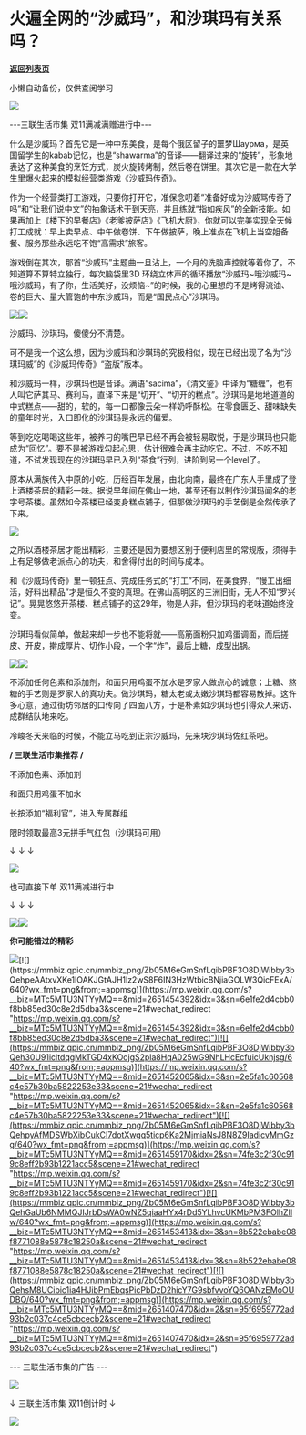# 火遍全网的“沙威玛”，和沙琪玛有关系吗？

[**返回列表页**](/gzh/三联生活周刊)

小懒自动备份，仅供查阅学习

[![](https://mmbiz.qpic.cn/mmbiz_png/Zb05M6eGmSnfLqibPBF3O8DjWibby3bQehVXufgro75q4OnVQgKDUKc4X2f2RddjJ4MgthQ6YUiaiaJUaqROw0NUJA/640?wx_fmt=png&from;=appmsg)](
"link")

\---三联生活市集 双11满减满赠进行中---

什么是沙威玛？首先它是一种中东美食，是每个俄区留子的噩梦Шаурма，是英国留学生的kabab记忆，也是“shawarma”的音译——翻译过来的“旋转”，形象地表达了这种美食的烹饪方式，炭火旋转烤制，然后卷在饼里。其次它是一款在大学生里爆火起来的模拟经营类游戏《沙威玛传奇》。

作为一个经营类打工游戏，只要你打开它，准保念叨着“准备好成为沙威骂传奇了吗”和“让我们说中文”的抽象话术干到天亮，并且练就“指如疾风”的全新技能。如果再加上《楼下的早餐店》《老爹披萨店》《飞机大厨》，你就可以完美实现全天候打工成就：早上卖早点、中午做卷饼、下午做披萨，晚上准点在飞机上当空姐备餐、服务那些永远吃不饱“高需求”旅客。

游戏倒在其次，那首“沙威玛”主题曲一旦沾上，一个月的洗脑声控就等着你了。不知道算不算特立独行，每次脑袋里3D
环绕立体声的循环播放“沙威玛~哦沙威玛~哦沙威玛，有了你，生活美好，没烦恼~”的时候，我的心里想的不是烤得流油、卷的巨大、量大管饱的中东沙威玛，而是“国民点心”沙琪玛。

![](https://mmbiz.qpic.cn/mmbiz_jpg/Zb05M6eGmSnfLqibPBF3O8DjWibby3bQehOUMSbkphpqsjpwc5hV9tT2FjthpvrYxsG3V1XJyS0zuNxrtS5qcib8g/640?wx_fmt=jpeg&from;=appmsg)![](https://mmbiz.qpic.cn/mmbiz_jpg/Zb05M6eGmSnfLqibPBF3O8DjWibby3bQeh1wRaJpZiaN4L36Ij4o6ehE4V6MPJacItdvkO4IxibFeMs7axA6YX8TQA/640?wx_fmt=jpeg&from;=appmsg)

沙威玛、沙琪玛，傻傻分不清楚。

可不是我一个这么想，因为沙威玛和沙琪玛的究极相似，现在已经出现了名为“沙琪玛威”的《沙威玛传奇》“盗版”版本。

和沙威玛一样，沙琪玛也是音译。满语“sacima”，《清文鉴》中译为“糖缠”，也有人叫它萨其马、赛利马，直译下来是“切开”、“切开的糕点”。沙琪玛是地地道道的中式糕点——甜的，软的，每一口都像云朵一样奶呼酥松。在零食匮乏、甜味缺失的童年时光，入口即化的沙琪玛是永远的偏爱。

等到吃吃喝喝这些年，被养刁的嘴巴早已经不再会被轻易取悦，于是沙琪玛也只能成为“回忆”。要不是被游戏勾起心思，估计很难会再主动吃它。不过，不吃不知道，不试发现现在的沙琪玛早已入列“茶食”行列，进阶到另一个level了。

原本从满族传入中原的小吃，历经百年发展，由北向南，最终在广东人手里成了登上酒楼茶居的精彩一味。据说早年间在佛山一地，甚至还有以制作沙琪玛闻名的老字号茶楼。虽然如今茶楼已经变身糕点铺子，但那做沙琪玛的手艺倒是全然传承了下来。

![](https://mmbiz.qpic.cn/mmbiz_png/Zb05M6eGmSnfLqibPBF3O8DjWibby3bQehf7GTxbCwXTnicOSEqDXrnRzicWqcckLxIJagVWzRQnWG3ibcu6yicnh94g/640?wx_fmt=png&from;=appmsg)

  

之所以酒楼茶居才能出精彩，主要还是因为要想区别于便利店里的常规版，须得手上有足够做老派点心的功夫，和舍得付出的时间与成本。

和《沙威玛传奇》里一顿狂点、完成任务式的“打工”不同，在美食界，“慢工出细活，好料出精品”才是恒久不变的真理。在佛山高明区的三洲旧街，无人不知“罗兴记”。晃晃悠悠开茶楼、糕点铺子的这29年，物是人非，但沙琪玛的老味道始终没变。

沙琪玛看似简单，做起来却一步也不能将就——高筋面粉只加鸡蛋调面，而后搓皮、开皮，擀成厚片、切作小段，一个字“炸”，最后上糖，成型出锅。

![](https://mmbiz.qpic.cn/mmbiz_gif/Zb05M6eGmSnfLqibPBF3O8DjWibby3bQehsFUZ7xH0ybhAlCiclcicf8TB6ANlJZP9qyl7e867cy6wmXacuZaX1licg/640?wx_fmt=gif&from;=appmsg)![](https://mmbiz.qpic.cn/mmbiz_gif/Zb05M6eGmSnfLqibPBF3O8DjWibby3bQehALX6W39ZiaGKddYVMhbttp6niccfM7lyzTPBQrNH11INMMaE9UuNl97w/640?wx_fmt=gif&from;=appmsg)

  

不添加任何色素和添加剂，和面只用鸡蛋不加水是罗家人做点心的诚意；上糖、熬糖的手艺则是罗家人的真功夫。做沙琪玛，糖太老或太嫩沙琪玛都容易散掉。这许多心意，通过街坊邻居的口传向了四面八方，于是朴素如沙琪玛也引得众人来访、成群结队地来吃。

冷峻冬天来临的时候，不能立马吃到正宗沙威玛，先来块沙琪玛佐红茶吧。

**/ 三联生活市集推荐 /**

不添加色素、添加剂

和面只用鸡蛋不加水

  

长按添加“福利官”，进入专属群组

限时领取最高3元拼手气红包（沙琪玛可用）

↓ ↓ ↓

![](https://mmbiz.qpic.cn/mmbiz_png/Zb05M6eGmSnfLqibPBF3O8DjWibby3bQehHIsQCMCubZyDxWT3EpAAeFRKqkFBiavD5DqCA2lHnMOU4GUu5icG9OAw/640?wx_fmt=png&from;=appmsg)

  

也可直接下单 双11满减进行中  

↓ ↓ ↓

[![](https://mmbiz.qpic.cn/mmbiz_png/Zb05M6eGmSnfLqibPBF3O8DjWibby3bQehTOcTLyBwt97WoOBDWjKnsRaxlD3iakmqD5eSkXllrTZRqD1nEPhHvvw/640?wx_fmt=png&from;=appmsg)](
"link")![](https://mmbiz.qpic.cn/mmbiz_gif/Zb05M6eGmSnfLqibPBF3O8DjWibby3bQehm28pibQE5WSNwibt7KmIObsLnSGCBzmk4mwuV5B3icICHkpq2752xZickQ/640?wx_fmt=gif&from;=appmsg)

**你可能错过的精彩**

[![](https://mmbiz.qpic.cn/mmbiz_png/Zb05M6eGmSnfLqibPBF3O8DjWibby3bQehiawicnJmaoBGq7WFCQHanicGceSibBmxOAFcacyl1iaG7dw9ww7baibpSmMg/640?wx_fmt=png&from;=appmsg)](https://mp.weixin.qq.com/s?__biz=MTc5MTU3NTYyMQ==&mid=2651465688&idx=3&sn=3af5513ab385edd218b2e63a8a22e922&scene=21#wechat_redirect
"https://mp.weixin.qq.com/s?__biz=MTc5MTU3NTYyMQ==&mid=2651465688&idx=3&sn=3af5513ab385edd218b2e63a8a22e922&scene=21#wechat_redirect")[![](https://mmbiz.qpic.cn/mmbiz_png/Zb05M6eGmSnfLqibPBF3O8DjWibby3bQehpeAAtxvXKe1lOAKJGtAJH1lz2wS8F6IN3HzWtbicBNjiaGOLW3QicFExA/640?wx_fmt=png&from;=appmsg)](https://mp.weixin.qq.com/s?__biz=MTc5MTU3NTYyMQ==&mid=2651454392&idx=3&sn=6e1fe2d4cbb0f8bb85ed30c8e2d5dba3&scene=21#wechat_redirect
"https://mp.weixin.qq.com/s?__biz=MTc5MTU3NTYyMQ==&mid=2651454392&idx=3&sn=6e1fe2d4cbb0f8bb85ed30c8e2d5dba3&scene=21#wechat_redirect")[![](https://mmbiz.qpic.cn/mmbiz_png/Zb05M6eGmSnfLqibPBF3O8DjWibby3bQeh30U91icltdqgMkTGD4xKOojgS2pla8HqA025wG9NhLHcEcfuicUknjsg/640?wx_fmt=png&from;=appmsg)](https://mp.weixin.qq.com/s?__biz=MTc5MTU3NTYyMQ==&mid=2651452065&idx=3&sn=2e5fa1c60568c4e57b30ba5822253e33&scene=21#wechat_redirect
"https://mp.weixin.qq.com/s?__biz=MTc5MTU3NTYyMQ==&mid=2651452065&idx=3&sn=2e5fa1c60568c4e57b30ba5822253e33&scene=21#wechat_redirect")[![](https://mmbiz.qpic.cn/mmbiz_png/Zb05M6eGmSnfLqibPBF3O8DjWibby3bQehpyAfMDSWbXibCukCI7dotXwgq5ticp6Ka2MjmiaNsJ8N8Z9IadicvMmGzg/640?wx_fmt=png&from;=appmsg)](https://mp.weixin.qq.com/s?__biz=MTc5MTU3NTYyMQ==&mid=2651459170&idx=2&sn=74fe3c2f30c919c8eff2b93b1221acc5&scene=21#wechat_redirect
"https://mp.weixin.qq.com/s?__biz=MTc5MTU3NTYyMQ==&mid=2651459170&idx=2&sn=74fe3c2f30c919c8eff2b93b1221acc5&scene=21#wechat_redirect")[![](https://mmbiz.qpic.cn/mmbiz_png/Zb05M6eGmSnfLqibPBF3O8DjWibby3bQehGaUb6NMMQJIJrbDsWA0wNZ5qiaaHYx4rDd5YLhvcUKMbPM3FOlhZIlw/640?wx_fmt=png&from;=appmsg)](https://mp.weixin.qq.com/s?__biz=MTc5MTU3NTYyMQ==&mid=2651453413&idx=3&sn=8b522ebabe08f8771088e5878c18250a&scene=21#wechat_redirect
"https://mp.weixin.qq.com/s?__biz=MTc5MTU3NTYyMQ==&mid=2651453413&idx=3&sn=8b522ebabe08f8771088e5878c18250a&scene=21#wechat_redirect")[![](https://mmbiz.qpic.cn/mmbiz_png/Zb05M6eGmSnfLqibPBF3O8DjWibby3bQehsM8UCibic1ia4HJibPmEbqsPicPbDzD2hicY7G9sbfvvoYQ6OANzEMoOUDBQ/640?wx_fmt=png&from;=appmsg)](https://mp.weixin.qq.com/s?__biz=MTc5MTU3NTYyMQ==&mid=2651407470&idx=2&sn=95f6959772ad93b2c037c4ce5cbcecb2&scene=21#wechat_redirect
"https://mp.weixin.qq.com/s?__biz=MTc5MTU3NTYyMQ==&mid=2651407470&idx=2&sn=95f6959772ad93b2c037c4ce5cbcecb2&scene=21#wechat_redirect")

\--- 三联生活市集的广告 ---

![](https://mmbiz.qpic.cn/mmbiz_jpg/Zb05M6eGmSnfLqibPBF3O8DjWibby3bQehAMXYyT0z2yqAHtdaLYqzH39Je7RjwVVm15EYlsCyia1RMFUINPJnmpQ/640?wx_fmt=jpeg&from;=appmsg)

↓ 三联生活市集 双11倒计时 ↓  

[![](https://mmbiz.qpic.cn/mmbiz_png/Zb05M6eGmSnfLqibPBF3O8DjWibby3bQeh59lM8dXNYczkuYZ11LUdqIKUxfVq0xLpnBkwxudyWqykJCYSEjoKaw/640?wx_fmt=png&from;=appmsg)](
"link")

